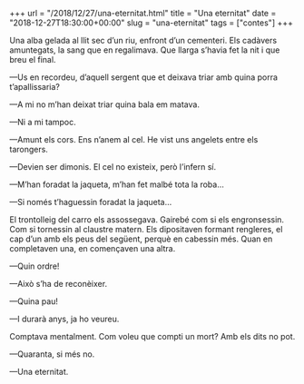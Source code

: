 +++
url = "/2018/12/27/una-eternitat.html"
title = "Una eternitat"
date = "2018-12-27T18:30:00+00:00"
slug = "una-eternitat"
tags = ["contes"]
+++

<p>Una alba gelada al llit sec d’un riu, enfront d’un cementeri. Els cadàvers amuntegats, la sang que en regalimava. Que llarga s’havia fet la nit i que breu el final.</p>

<p>—Us en recordeu, d’aquell sergent que et deixava triar amb quina porra t’apallissaria?</p>
<p>—A mi no m’han deixat triar quina bala em matava.</p>
<p>—Ni a mi tampoc.</p>
<p>—Amunt els cors. Ens n’anem al cel. He vist uns angelets entre els tarongers.</p>
<p>—Devien ser dimonis. El cel no existeix, però l’infern sí.</p>
<p>—M’han foradat la jaqueta, m’han fet malbé tota la roba…</p>
<p>—Si només t’haguessin foradat la jaqueta…</p>

<p>El trontolleig del carro els assossegava. Gairebé com si els engronsessin. Com si tornessin al claustre matern. Els dipositaven formant rengleres, el cap d’un amb els peus del següent, perquè en cabessin més. Quan en completaven una, en començaven una altra.</p>

<p>—Quin ordre!</p>
<p>—Això s’ha de reconèixer.</p>
<p>—Quina pau!</p>
<p>—I durarà anys, ja ho veureu.</p>

<p>Comptava mentalment. Com voleu que compti un mort? Amb els dits no pot.</p>

<p>—Quaranta, si més no.</p>
<p>—Una eternitat.</p>
